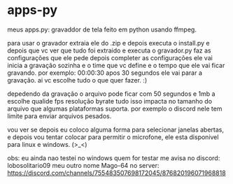 # apps-py
meus apps.py: gravaddor de tela feito em python usando ffmpeg.

para usar o gravador extraia ele do .zip e depois executa o install.py e depois que vc ver que tudo foi extraido e executa o gravador.py faz as configurações que ele pede depois completer as configurações ele vai inicia a gravação sozinha e o time que vc define e o tempo que ele vai ficar gravando. por exemplo:
00:00:30 apos 30 segundos ele vai parar a gravação. ai vc escolhe tudo o que quer fazer. :)

depedendo da gravação o arquivo pode ficar com 50 segundos e 1mb a escolhe qualide fps resolução byrate tudo isso impacta no tamanho do arquivo que algumas plataformas suporta. por exemplo o discord nele tem limite para enviar arquivos pesados.

vou ver se depois eu coloco alguma forma para selecionar janelas abertas, e depois vou tentar colocar para permitir o microfone, ele esta disponivel para linux e windows.  (>_<)

obs: eu ainda nao testei no windows quem for testar me avisa no discord: lobosolitario09 meu outro nome Mago-64 no server: 
https://discord.com/channels/755483507698172045/876820196071968818
